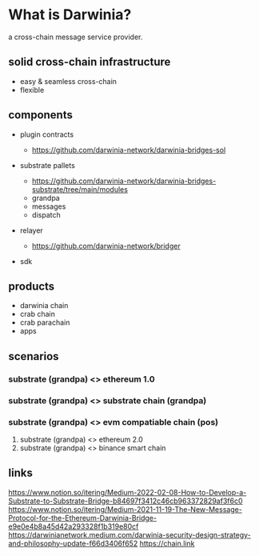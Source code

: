 # What is Darwinia?

a cross-chain message service provider.

## solid cross-chain infrastructure

* easy & seamless cross-chain
* flexible

## components

* plugin contracts
    * https://github.com/darwinia-network/darwinia-bridges-sol

* substrate pallets
    * https://github.com/darwinia-network/darwinia-bridges-substrate/tree/main/modules
    * grandpa
    * messages
    * dispatch
    
* relayer
    * https://github.com/darwinia-network/bridger

* sdk

## products

* darwinia chain
* crab chain
* crab parachain
* apps

## scenarios

### substrate (grandpa) <> ethereum 1.0

### substrate (grandpa) <> substrate chain (grandpa)

### substrate (grandpa) <> evm compatiable chain (pos)

1. substrate (grandpa) <> ethereum 2.0
2. substrate (grandpa) <> binance smart chain


## links
https://www.notion.so/itering/Medium-2022-02-08-How-to-Develop-a-Substrate-to-Substrate-Bridge-b84697f3412c46cb963372829af3f6c0
https://www.notion.so/itering/Medium-2021-11-19-The-New-Message-Protocol-for-the-Ethereum-Darwinia-Bridge-e9e0e4b8a45d42a293328f1b319e80cf
https://darwinianetwork.medium.com/darwinia-security-design-strategy-and-philosophy-update-f66d3406f652
https://chain.link


